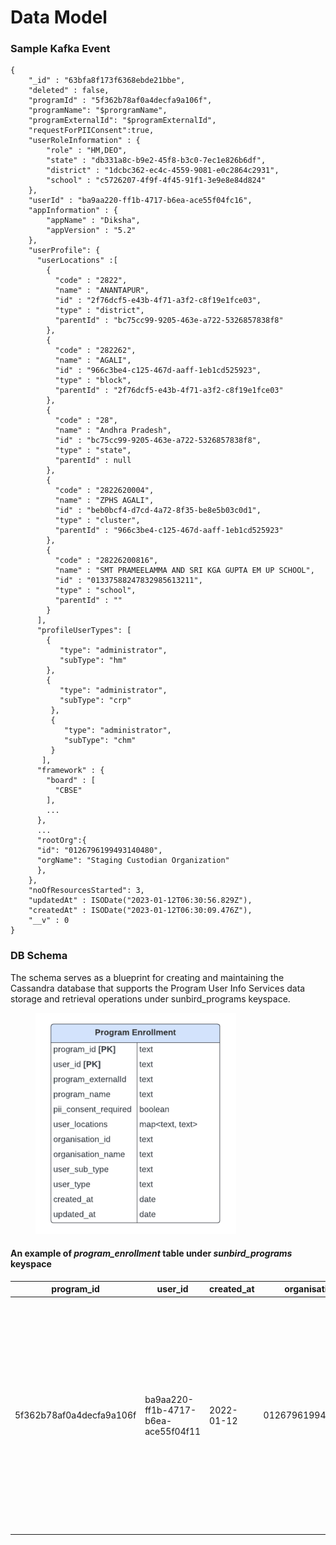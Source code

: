 # Data Model

### Sample Kafka Event

```
{
    "_id" : "63bfa8f173f6368ebde21bbe",
    "deleted" : false,
    "programId" : "5f362b78af0a4decfa9a106f",
    "programName": "$prorgramName",
    "programExternalId": "$programExternalId",
    "requestForPIIConsent":true,
    "userRoleInformation" : {
        "role" : "HM,DEO",
        "state" : "db331a8c-b9e2-45f8-b3c0-7ec1e826b6df",
        "district" : "1dcbc362-ec4c-4559-9081-e0c2864c2931",
        "school" : "c5726207-4f9f-4f45-91f1-3e9e8e84d824"
    },
    "userId" : "ba9aa220-ff1b-4717-b6ea-ace55f04fc16",
    "appInformation" : {
        "appName" : "Diksha",
        "appVersion" : "5.2"
    },
    "userProfile": {
      "userLocations" :[
        {
          "code" : "2822",
          "name" : "ANANTAPUR",
          "id" : "2f76dcf5-e43b-4f71-a3f2-c8f19e1fce03",
          "type" : "district",
          "parentId" : "bc75cc99-9205-463e-a722-5326857838f8"
        },
        {
          "code" : "282262",
          "name" : "AGALI",
          "id" : "966c3be4-c125-467d-aaff-1eb1cd525923",
          "type" : "block",
          "parentId" : "2f76dcf5-e43b-4f71-a3f2-c8f19e1fce03"
        },
        {
          "code" : "28",
          "name" : "Andhra Pradesh",
          "id" : "bc75cc99-9205-463e-a722-5326857838f8",
          "type" : "state",
          "parentId" : null
        },
        {
          "code" : "2822620004",
          "name" : "ZPHS AGALI",
          "id" : "beb0bcf4-d7cd-4a72-8f35-be8e5b03c0d1",
          "type" : "cluster",
          "parentId" : "966c3be4-c125-467d-aaff-1eb1cd525923"
        },
        {
          "code" : "28226200816",
          "name" : "SMT PRAMEELAMMA AND SRI KGA GUPTA EM UP SCHOOL",
          "id" : "01337588247832985613211",
          "type" : "school",
          "parentId" : ""
        }
      ],
      "profileUserTypes": [
        {
           "type": "administrator",
           "subType": "hm"
        },
        {
           "type": "administrator",
           "subType": "crp"
         },
         {
            "type": "administrator",
            "subType": "chm"
         }
       ],
      "framework" : {
        "board" : [ 
          "CBSE"
        ],
        ...
      },
      ...
      "rootOrg":{
      "id": "0126796199493140480",
      "orgName": "Staging Custodian Organization"
      },
    },
    "noOfResourcesStarted": 3,
    "updatedAt" : ISODate("2023-01-12T06:30:56.829Z"),
    "createdAt" : ISODate("2023-01-12T06:30:09.476Z"),
    "__v" : 0
}
```

### DB Schema

The schema serves as a blueprint for creating and maintaining the Cassandra database that supports the Program User Info Services data storage and retrieval operations under sunbird\_programs keyspace.

<figure><img src="../../../../.gitbook/assets/Screenshot 2023-08-14 at 6.41.25 PM.png" alt="" width="321"><figcaption></figcaption></figure>

#### An example of _program\_enrollment_ table under _sunbird\_programs_ keyspace

<table><thead><tr><th width="157">program_id</th><th width="158">user_id</th><th width="140">created_at</th><th width="152">organisation_id</th><th width="185">organisation_name</th><th width="187">pii_consent_required</th><th width="181">program_externalid</th><th width="144">program_name</th><th width="127">updated_at</th><th width="372">user_locations</th><th width="154">user_sub_type</th><th>user_type</th></tr></thead><tbody><tr><td>5f362b78af0a4decfa9a106f</td><td>ba9aa220-ff1b-4717-b6ea-ace55f04f11</td><td>2022-01-12</td><td>0126796199493140480</td><td>Staging Custodian Organization</td><td>True</td><td>0126796199493140480</td><td>Staging Custodian</td><td>2023-01-12</td><td>{'block_code': '282262', 'block_id': '966c3be4-c125-467d-aaff-1eb1cd525923', 'block_name': 'AGALI', 'cluster_code': '2822620004', 'cluster_id': 'beb0bcf4-d7cd-4a72-8f35-be8e5b03c0d1', 'cluster_name': 'ZPHS AGALI', 'district_code': '2822', 'district_id': '2f76dcf5-e43b-4f71-a3f2-c8f19e1fce03', 'district_name': 'ANANTAPUR', 'school_code': '28226200816', 'school_id': '01337588247832985613211', 'school_name': 'SMT PRAMEELAMMA AND SRI KGA GUPTA EM UP SCHOOL', 'state_code': '28', 'state_id': 'bc75cc99-9205-463e-a722-5326857838f8', 'state_name': 'Andhra Pradesh'}</td><td>deo</td><td>administrator</td></tr></tbody></table>
